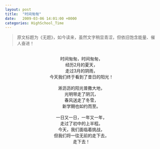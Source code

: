 ```yaml
---
layout: post
title:  "时间匆匆"
date:   2009-03-06 14:01:00 +0000
categories: HighSchool_Time
---
```


<div>
<blockquote class='quote-style'>
原文标题为《无题》，如今读来，虽然文字稍显青涩，但依旧饱含能量、催人奋进！<!--excerpt-->
</blockquote>
</div>

<div align='center'>
<br>
时间匆匆，时间匆匆，<br>
经历2月的夏天，<br>
走过3月的阴雨，<br>
今天我们终于看到了昔日的阳光！<br>
<br>
淅沥沥的阳光普撒大地，<br>
光明带走了阴沉，<br>
春风送走了冬雪，<br>
新学期也如约而至。<br>
<br>
一日又一日，一年又一年，<br>
走过了初中的上半程。<br>
今天，我们面临着挑战，<br>
但我们将一往无前的走下去，<br>
走下去！<br>
</div>